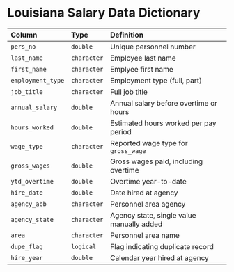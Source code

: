 # Louisiana Salary Data Dictionary

|Column            |Type        |Definition                                |
|:-----------------|:-----------|:-----------------------------------------|
|`pers_no`         |`double`    |Unique personnel number                   |
|`last_name`       |`character` |Employee last name                        |
|`first_name`      |`character` |Emplyee first name                        |
|`employment_type` |`character` |Employment type (full, part)              |
|`job_title`       |`character` |Full job title                            |
|`annual_salary`   |`double`    |Annual salary before overtime or hours    |
|`hours_worked`    |`double`    |Estimated hours worked per pay period     |
|`wage_type`       |`character` |Reported wage type for `gross_wage`       |
|`gross_wages`     |`double`    |Gross wages paid, including overtime      |
|`ytd_overtime`    |`double`    |Overtime year-to-date                     |
|`hire_date`       |`double`    |Date hired at agency                      |
|`agency_abb`      |`character` |Personnel area agency                     |
|`agency_state`    |`character` |Agency state, single value manually added |
|`area`            |`character` |Personnel area name                       |
|`dupe_flag`       |`logical`   |Flag indicating duplicate record          |
|`hire_year`       |`double`    |Calendar year hired at agency             |
